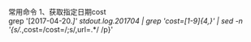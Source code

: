 常用命令
1、获取指定日期cost  
grep '\[2017-04-20.*\]' stdout.log.201704 | grep 'cost=[1-9]\{4,\}' | sed -n '{s/.*,cost=/cost=/;s/,url=.*/ /p}' 
